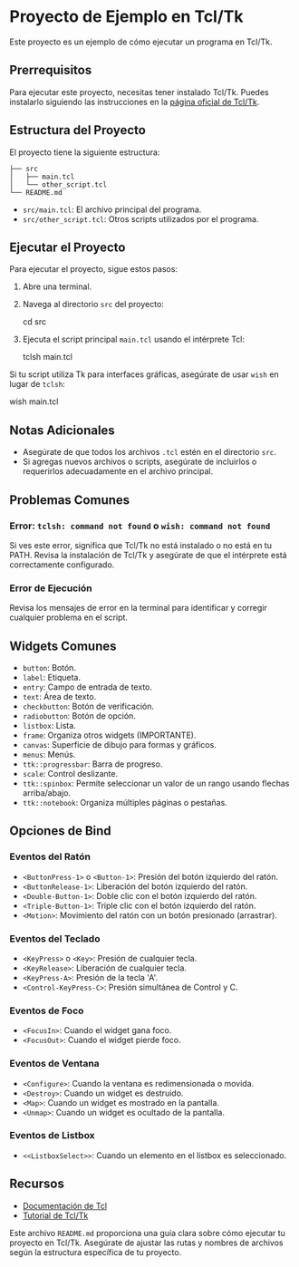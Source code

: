

# Proyecto de Ejemplo en Tcl/Tk

Este proyecto es un ejemplo de cómo ejecutar un programa en Tcl/Tk.

## Prerrequisitos

Para ejecutar este proyecto, necesitas tener instalado Tcl/Tk. Puedes instalarlo siguiendo las instrucciones en la [página oficial de Tcl/Tk](https://www.tcl.tk/software/tcltk/).

## Estructura del Proyecto

El proyecto tiene la siguiente estructura:

```
├── src
│   ├── main.tcl
│   └── other_script.tcl
└── README.md
```
- `src/main.tcl`: El archivo principal del programa.
- `src/other_script.tcl`: Otros scripts utilizados por el programa.

## Ejecutar el Proyecto

Para ejecutar el proyecto, sigue estos pasos:

1. Abre una terminal.
2. Navega al directorio `src` del proyecto:

    cd src

3. Ejecuta el script principal `main.tcl` usando el intérprete Tcl:

    tclsh main.tcl
    

Si tu script utiliza Tk para interfaces gráficas, asegúrate de usar `wish` en lugar de `tclsh`:

wish main.tcl


## Notas Adicionales

- Asegúrate de que todos los archivos `.tcl` estén en el directorio `src`.
- Si agregas nuevos archivos o scripts, asegúrate de incluirlos o requerirlos adecuadamente en el archivo principal.

## Problemas Comunes

### Error: `tclsh: command not found` o `wish: command not found`

Si ves este error, significa que Tcl/Tk no está instalado o no está en tu PATH. Revisa la instalación de Tcl/Tk y asegúrate de que el intérprete está correctamente configurado.

### Error de Ejecución

Revisa los mensajes de error en la terminal para identificar y corregir cualquier problema en el script.

## Widgets Comunes

- `button`: Botón.
- `label`: Etiqueta.
- `entry`: Campo de entrada de texto.
- `text`: Área de texto.
- `checkbutton`: Botón de verificación.
- `radiobutton`: Botón de opción.
- `listbox`: Lista.
- `frame`: Organiza otros widgets (IMPORTANTE).
- `canvas`: Superficie de dibujo para formas y gráficos.
- `menus`: Menús.
- `ttk::progressbar`: Barra de progreso.
- `scale`: Control deslizante.
- `ttk::spinbox`: Permite seleccionar un valor de un rango usando flechas arriba/abajo.
- `ttk::notebook`: Organiza múltiples páginas o pestañas.


## Opciones de Bind

### Eventos del Ratón
- `<ButtonPress-1>` o `<Button-1>`: Presión del botón izquierdo del ratón.
- `<ButtonRelease-1>`: Liberación del botón izquierdo del ratón.
- `<Double-Button-1>`: Doble clic con el botón izquierdo del ratón.
- `<Triple-Button-1>`: Triple clic con el botón izquierdo del ratón.
- `<Motion>`: Movimiento del ratón con un botón presionado (arrastrar).

### Eventos del Teclado
- `<KeyPress>` o `<Key>`: Presión de cualquier tecla.
- `<KeyRelease>`: Liberación de cualquier tecla.
- `<KeyPress-A>`: Presión de la tecla 'A'.
- `<Control-KeyPress-C>`: Presión simultánea de Control y C.

### Eventos de Foco
- `<FocusIn>`: Cuando el widget gana foco.
- `<FocusOut>`: Cuando el widget pierde foco.

### Eventos de Ventana
- `<Configure>`: Cuando la ventana es redimensionada o movida.
- `<Destroy>`: Cuando un widget es destruido.
- `<Map>`: Cuando un widget es mostrado en la pantalla.
- `<Unmap>`: Cuando un widget es ocultado de la pantalla.

### Eventos de Listbox
- `<<ListboxSelect>>`: Cuando un elemento en el listbox es seleccionado.
## Recursos

- [Documentación de Tcl](https://www.tcl.tk/doc/)
- [Tutorial de Tcl/Tk](https://www.tcl.tk/man/tcl8.6/tutorial/tcltutorial.html)


Este archivo `README.md` proporciona una guía clara sobre cómo ejecutar tu proyecto en Tcl/Tk. Asegúrate de ajustar las rutas y nombres de archivos según la estructura específica de tu proyecto.
